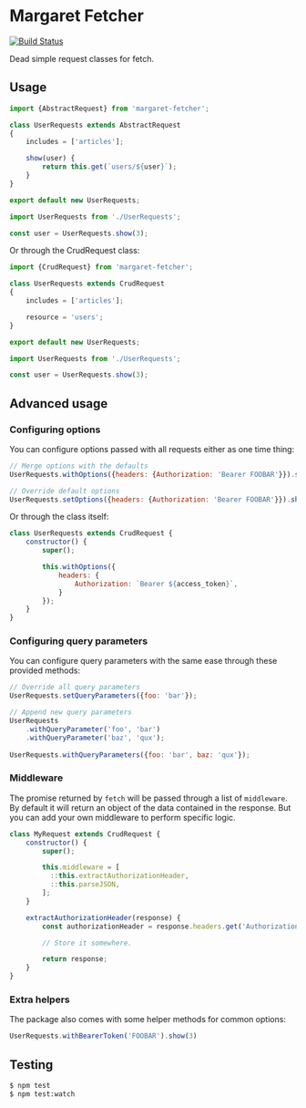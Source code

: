 # Margaret Fetcher

[![Build Status](https://travis-ci.org/madewithlove/margaret-fetcher.svg?branch=master)](https://travis-ci.org/madewithlove/margaret-fetcher)

Dead simple request classes for fetch.

## Usage

```js
import {AbstractRequest} from 'margaret-fetcher';

class UserRequests extends AbstractRequest
{
    includes = ['articles'];

    show(user) {
        return this.get(`users/${user}`);
    }
}

export default new UserRequests;
```

```js
import UserRequests from './UserRequests';

const user = UserRequests.show(3);
```

Or through the CrudRequest class:

```js
import {CrudRequest} from 'margaret-fetcher';

class UserRequests extends CrudRequest
{
    includes = ['articles'];

    resource = 'users';
}

export default new UserRequests;
```

```js
import UserRequests from './UserRequests';

const user = UserRequests.show(3);
```

## Advanced usage

### Configuring options

You can configure options passed with all requests either as one time thing:

```js
// Merge options with the defaults
UserRequests.withOptions({headers: {Authorization: 'Bearer FOOBAR'}}).show(3)

// Override default options
UserRequests.setOptions({headers: {Authorization: 'Bearer FOOBAR'}}).show(3)
```

Or through the class itself:

```js
class UserRequests extends CrudRequest {
    constructor() {
        super();

        this.withOptions({
            headers: {
                Authorization: `Bearer ${access_token}`,
            }
        });
    }
}
```

### Configuring query parameters

You can configure query parameters with the same ease through these provided methods:

```js
// Override all query parameters
UserRequests.setQueryParameters({foo: 'bar'});

// Append new query parameters
UserRequests
    .withQueryParameter('foo', 'bar')
    .withQueryParameter('baz', 'qux');
    
UserRequests.withQueryParameters({foo: 'bar', baz: 'qux'});
```

### Middleware

The promise returned by `fetch` will be passed through a list of `middleware`. By default it will return an object of the data contained in the response. But you can add your own middleware to perform specific logic.

```js
class MyRequest extends CrudRequest {
    constructor() {
        super();

        this.middleware = [
          ::this.extractAuthorizationHeader,
          ::this.parseJSON,
        ];
    }

    extractAuthorizationHeader(response) {
        const authorizationHeader = response.headers.get('Authorization');

        // Store it somewhere.

        return response;
    }
}
```


### Extra helpers

The package also comes with some helper methods for common options:

```js
UserRequests.withBearerToken('FOOBAR').show(3)
```

## Testing

```bash
$ npm test
$ npm test:watch
```

